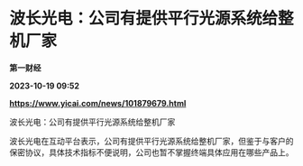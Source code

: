 # 波长光电：公司有提供平行光源系统给整机厂家
**第一财经**

**2023-10-19 09:52**

**https://www.yicai.com/news/101879679.html**

波长光电：公司有提供平行光源系统给整机厂家

波长光电在互动平台表示，公司有提供平行光源系统给整机厂家，但鉴于与客户的保密协议，具体技术指标不便说明，公司也暂不掌握终端具体应用在哪些产品上。